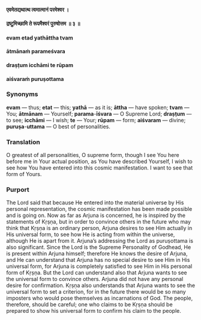 #### एवमेतद्यथात्थ त्वमात्मानं परमेश्वर ।
#### द्रष्टुमिच्छामि ते रूपमैश्वरं पुरुषोत्तम ॥ ३ ॥

#### evam etad yathāttha tvam
#### ātmānaṁ parameśvara
#### draṣṭum icchāmi te rūpam
#### aiśvaraṁ puruṣottama

### Synonyms

**evam** — thus; **etat** — this; **yathā** — as it is; **āttha** — have spoken; **tvam** — You; **ātmānam** — Yourself; **parama**-**īśvara** — O Supreme Lord; **draṣṭum** — to see; **icchāmi** — I wish; **te** — Your; **rūpam** — form; **aiśvaram** — divine; **puruṣa**-**uttama** — O best of personalities.

### Translation

O greatest of all personalities, O supreme form, though I see You here before me in Your actual position, as You have described Yourself, I wish to see how You have entered into this cosmic manifestation. I want to see that form of Yours.

### Purport

The Lord said that because He entered into the material universe by His personal representation, the cosmic manifestation has been made possible and is going on. Now as far as Arjuna is concerned, he is inspired by the statements of Kṛṣṇa, but in order to convince others in the future who may think that Kṛṣṇa is an ordinary person, Arjuna desires to see Him actually in His universal form, to see how He is acting from within the universe, although He is apart from it. Arjuna’s addressing the Lord as puruṣottama is also significant. Since the Lord is the Supreme Personality of Godhead, He is present within Arjuna himself; therefore He knows the desire of Arjuna, and He can understand that Arjuna has no special desire to see Him in His universal form, for Arjuna is completely satisfied to see Him in His personal form of Kṛṣṇa. But the Lord can understand also that Arjuna wants to see the universal form to convince others. Arjuna did not have any personal desire for confirmation. Kṛṣṇa also understands that Arjuna wants to see the universal form to set a criterion, for in the future there would be so many imposters who would pose themselves as incarnations of God. The people, therefore, should be careful; one who claims to be Kṛṣṇa should be prepared to show his universal form to confirm his claim to the people.